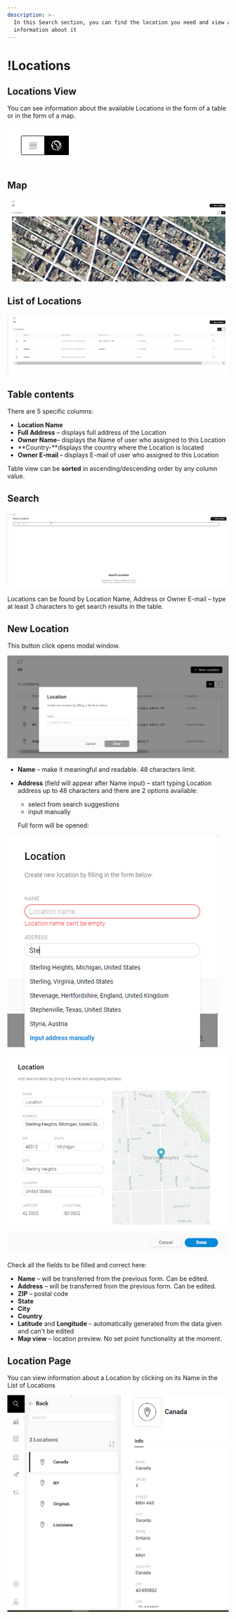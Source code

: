 ```yaml
---
description: >-
  In this Search section, you can find the location you need and view all
  information about it
---
```


# !Locations

## Locations View

You can see information about the available Locations in the form of a table or in the form of a map.

![](../../../.gitbook/assets/list-or-map.png)

## Map

![](../../../.gitbook/assets/map.png)

## List of Locations



![](../../../.gitbook/assets/list-of-locations.png)

## Table contents

There are 5 specific columns:

* **Location Name** 
* **Full Address** – displays full address of the Location
* **Owner Name**– displays the Name of user who assigned to this Location
* **Country-**displays the country where the Location is located
* **Owner E-mail -** displays E-mail of  user who assigned to this Location

Table view can be **sorted** in ascending/descending order by any column value.

## **Search**

![](../../../.gitbook/assets/search-locations.png)



Locations can be found by Location Name, Address or Owner E-mail – type at least 3 characters to get search results in the table.

## New Location

This button click opens modal window. 

![](../../../.gitbook/assets/create-new-location.png)



* **Name** – make it meaningful and readable. 48 characters limit.
* **Address** \(field will appear after Name input\) – start typing Location address up to 48 characters and there are 2 options available: 

  * select from search suggestions 
  * input manually

  Full form will be opened:

![](../../../.gitbook/assets/new_location.png)

![](../../../.gitbook/assets/location_fullform.png)



Check all the fields to be filled and correct here:

* **Name** – will be transferred from the previous form. Can be edited.
* **Address** – will be transferred from the previous form. Can be edited.
* **ZIP** – postal code
* **State**
* **City**
* **Country**
* **Latitude** and **Longitude** – automatically generated from the data given and can't be edited
* **Map view** – location preview. No set point functionality at the moment.

## Location Page

You can view information about a Location by clicking on its Name in the List of Locations

![](../../../.gitbook/assets/search-page-of-location.png)

